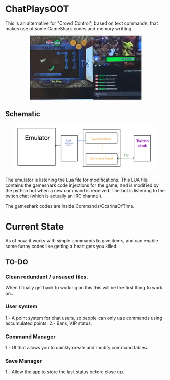 # ChatPlaysOOT
This is an alternative for "Crowd Control", based on text commands, that makes use of some GameShark codes and memory writting. 

<center>
  <img src="https://github.com/Montyro/TwitchChatPlaysOOT/blob/main/Images/oot.gif" width="350" height="200" />
</center>

## Schematic
<center>
  <img src="https://github.com/Montyro/TwitchChatPlaysOOT/blob/main/Images/diagram.png"  height="150" />
</center>

The emulator is listening the Lua file for modifications. This LUA file contains the gameshark code injections for the game, and is modified by the python bot when a new command is received. The bot is listening to the twitch chat (which is actually an IRC channel).

The gameshark codes are inside Commands/OcarinaOfTime.

# Current State
As of now, it works with simple commands to give items, and can enable some funny codes like getting a heart gets you killed.

## TO-DO
### Clean redundant / unsused files.
When I finally get back to working on this this will be the first thing to work on...

### User system
1.- A point system for chat users, so people can only use commands using accumulated points.
2.- Bans, VIP status.

### Command Manager
1.- UI that allows you to quickly create and modify command tables.

### Save Manager
1.- Allow the app to store the last status before close up.







